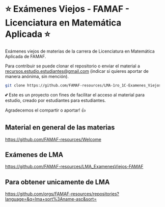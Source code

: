 # ⭐ Exámenes Viejos - FAMAF - Licenciatura en Matemática Aplicada ⭐

Exámenes viejos de materias de la carrera de Licenciatura en Matemática Aplicada de FAMAF.

Para contribuir se puede clonar el repositorio o enviar el material a recursos.estudio.estudiantes@gmail.com (indicar si quieres aportar de manera anónima, sin mención).

```bash
git clone https://github.com/FAMAF-resources/LMA-1ro_1C-Examenes_Viejos_Algoritmos_y_Programacion-FAMAF.git
```

💕 Este es un proyecto con fines de facilitar el acceso al material para estudio, creado por estudiantes para estudiantes.

Agradecemos el compartir o aportar! 👍

## Material en general de las materias

https://github.com/FAMAF-resources/Welcome

## Exámenes de LMA

https://github.com/FAMAF-resources/LMA_ExamenesViejos-FAMAF

## Para obtener unicamente de LMA

https://github.com/orgs/FAMAF-resources/repositories?language=&q=lma+sort%3Aname-asc&sort=
